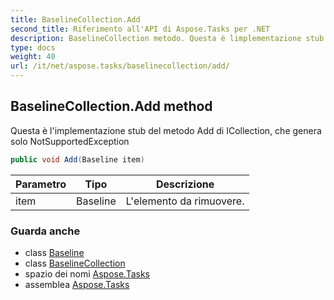 ```yaml
---
title: BaselineCollection.Add
second_title: Riferimento all'API di Aspose.Tasks per .NET
description: BaselineCollection metodo. Questa è limplementazione stub del metodo Add di ICollection che genera solo NotSupportedException
type: docs
weight: 40
url: /it/net/aspose.tasks/baselinecollection/add/
---
```

## BaselineCollection.Add method

Questa è l'implementazione stub del metodo Add di ICollection, che genera solo NotSupportedException

```csharp
public void Add(Baseline item)
```

| Parametro | Tipo | Descrizione |
| --- | --- | --- |
| item | Baseline | L'elemento da rimuovere. |

### Guarda anche

* class [Baseline](../../baseline/)
* class [BaselineCollection](../)
* spazio dei nomi [Aspose.Tasks](../../baselinecollection/)
* assemblea [Aspose.Tasks](../../../)


